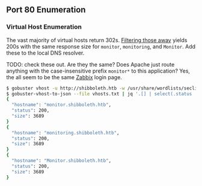 ## Port 80 Enumeration

### Virtual Host Enumeration

The vast majority of virtual hosts return 302s. [Filtering those away](https://gist.github.com/tgihf/4c8f510ba18c392aa9a849549a048a8c) yields 200s with the same response size for `monitor`, `monitoring`, and `Monitor`. Add these to the local DNS resolver.

TODO: check these out. Are they the same? Does Apache just route anything with the case-insensitive prefix `monitor*` to this application? Yes, the all seem to be the same [Zabbix](https://www.zabbix.com/) login page.

```bash
$ gobuster vhost -u http://shibboleth.htb -w /usr/share/wordlists/seclists/Discovery/Web-Content/raft-small-words.txt > vhosts.txt
$ gobuster-vhost-to-json --file vhosts.txt | jq '.[] | select(.status != 302)'
{
  "hostname": "monitor.shibboleth.htb",
  "status": 200,
  "size": 3689
}
{
  "hostname": "monitoring.shibboleth.htb",
  "status": 200,
  "size": 3689
}
{
  "hostname": "Monitor.shibboleth.htb",
  "status": 200,
  "size": 3689
}
```
